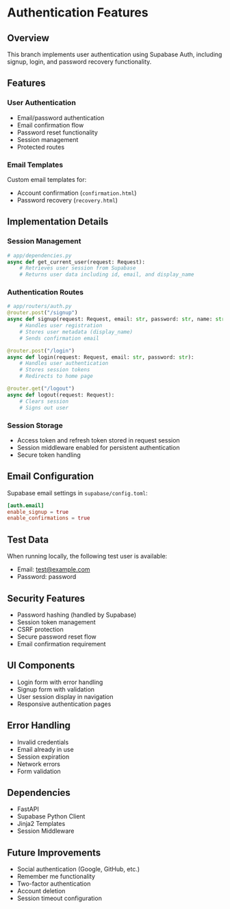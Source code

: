 # Authentication Features

## Overview
This branch implements user authentication using Supabase Auth, including signup, login, and password recovery functionality.

## Features

### User Authentication
- Email/password authentication
- Email confirmation flow
- Password reset functionality
- Session management
- Protected routes

### Email Templates
Custom email templates for:
- Account confirmation (`confirmation.html`)
- Password recovery (`recovery.html`)

## Implementation Details

### Session Management
```python
# app/dependencies.py
async def get_current_user(request: Request):
    # Retrieves user session from Supabase
    # Returns user data including id, email, and display_name
```

### Authentication Routes
```python
# app/routers/auth.py
@router.post("/signup")
async def signup(request: Request, email: str, password: str, name: str):
    # Handles user registration
    # Stores user metadata (display_name)
    # Sends confirmation email

@router.post("/login")
async def login(request: Request, email: str, password: str):
    # Handles user authentication
    # Stores session tokens
    # Redirects to home page

@router.get("/logout")
async def logout(request: Request):
    # Clears session
    # Signs out user
```

### Session Storage
- Access token and refresh token stored in request session
- Session middleware enabled for persistent authentication
- Secure token handling

## Email Configuration
Supabase email settings in `supabase/config.toml`:
```toml
[auth.email]
enable_signup = true
enable_confirmations = true
```

## Test Data
When running locally, the following test user is available:
- Email: test@example.com
- Password: password

## Security Features
- Password hashing (handled by Supabase)
- Session token management
- CSRF protection
- Secure password reset flow
- Email confirmation requirement

## UI Components
- Login form with error handling
- Signup form with validation
- User session display in navigation
- Responsive authentication pages

## Error Handling
- Invalid credentials
- Email already in use
- Session expiration
- Network errors
- Form validation

## Dependencies
- FastAPI
- Supabase Python Client
- Jinja2 Templates
- Session Middleware

## Future Improvements
- Social authentication (Google, GitHub, etc.)
- Remember me functionality
- Two-factor authentication
- Account deletion
- Session timeout configuration 